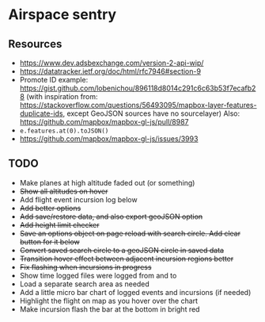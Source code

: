 # Airspace sentry

## Resources
+ https://www.dev.adsbexchange.com/version-2-api-wip/
+ https://datatracker.ietf.org/doc/html/rfc7946#section-9
+ Promote ID example: https://gist.github.com/lobenichou/896118d8014c291c6c63b53f7ecafb28 (with inspiration from: https://stackoverflow.com/questions/56493095/mapbox-layer-features-duplicate-ids, except GeoJSON sources have no sourcelayer) Also: https://github.com/mapbox/mapbox-gl-js/pull/8987
+ `e.features.at(0).toJSON()`
+ https://github.com/mapbox/mapbox-gl-js/issues/3993

## TODO

+ Make planes at high altitude faded out (or something)
+ ~~Show all altitudes on hover~~
+ Add flight event incursion log below
+ ~~Add better options~~
+ ~~Add save/restore data, and also export geoJSON option~~
+ ~~Add height limit checker~~
+ ~~Save an options object on page reload with search circle. Add clear button for it below~~
+ ~~Convert saved search circle to a geoJSON circle in saved data~~
+ ~~Transition hover effect between adjacent incursion regions better~~
+ ~~Fix flashing when incursions in progress~~
+ Show time logged files were logged from and to
+ Load a separate search area as needed
+ Add a little micro bar chart of logged events and incursions (if needed)
+ Highlight the flight on map as you hover over the chart
+ Make incursion flash the bar at the bottom in bright red